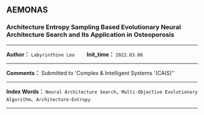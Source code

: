 ## AEMONAS

### Architecture Entropy Sampling Based Evolutionary Neural Architecture Search and Its Application in Osteoporosis

***
**Author：** `Labyrinthine Leo`&emsp;&emsp; **Init_time：**  `2022.03.08`

***

**Comments：** Submitted to 'Complex & Intelligent Systems '(CAIS)''

***

**Index Words：** `Neural Architecture Search`、`Multi-Objective Evolutionary Algorithm`、`Architecture-Entropy`

***